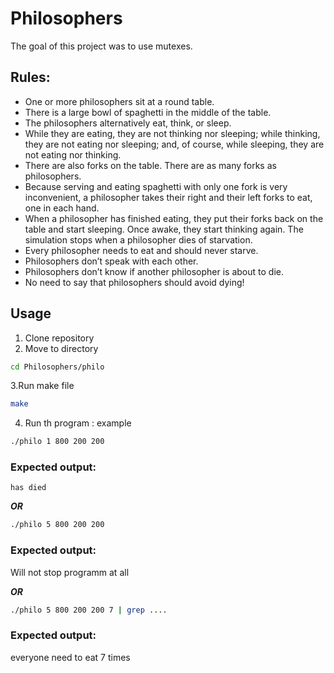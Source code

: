 # Philosophers

The goal of this project was to use mutexes. 

## Rules:
- One or more philosophers sit at a round table.
- There is a large bowl of spaghetti in the middle of the table.
- The philosophers alternatively eat, think, or sleep.
- While they are eating, they are not thinking nor sleeping; while thinking, they are not eating nor sleeping; and, of course, while sleeping, they are not eating nor thinking.
- There are also forks on the table. There are as many forks as philosophers.
- Because serving and eating spaghetti with only one fork is very inconvenient, a philosopher takes their right and their left forks to eat, one in each hand.
- When a philosopher has finished eating, they put their forks back on the table and start sleeping. Once awake, they start thinking again. The simulation stops when a philosopher dies of starvation.
- Every philosopher needs to eat and should never starve.
- Philosophers don’t speak with each other.
- Philosophers don’t know if another philosopher is about to die.
- No need to say that philosophers should avoid dying!

## Usage
1. Clone repository
2. Move to directory
```bash
cd Philosophers/philo
```
3.Run make file
```bash
make
```
4. Run th program : example
   
```bash
./philo 1 800 200 200
```
### Expected output:
```
has died
```
***OR***
```bash
./philo 5 800 200 200
```
### Expected output:
Will not stop programm at all

***OR***
```bash
./philo 5 800 200 200 7 | grep ....
```
### Expected output:
everyone need to eat 7 times

